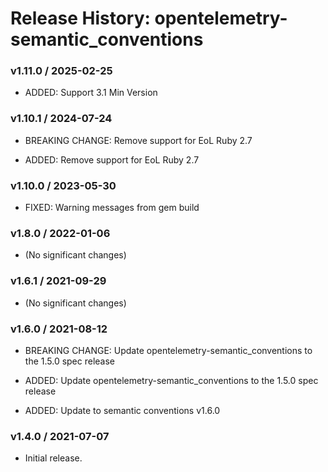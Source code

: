 # Release History: opentelemetry-semantic_conventions

### v1.11.0 / 2025-02-25

- ADDED: Support 3.1 Min Version

### v1.10.1 / 2024-07-24

- BREAKING CHANGE: Remove support for EoL Ruby 2.7

- ADDED: Remove support for EoL Ruby 2.7

### v1.10.0 / 2023-05-30

- FIXED: Warning messages from gem build

### v1.8.0 / 2022-01-06

- (No significant changes)

### v1.6.1 / 2021-09-29

- (No significant changes)

### v1.6.0 / 2021-08-12

- BREAKING CHANGE: Update opentelemetry-semantic_conventions to the 1.5.0 spec release

- ADDED: Update opentelemetry-semantic_conventions to the 1.5.0 spec release
- ADDED: Update to semantic conventions v1.6.0

### v1.4.0 / 2021-07-07

- Initial release.

